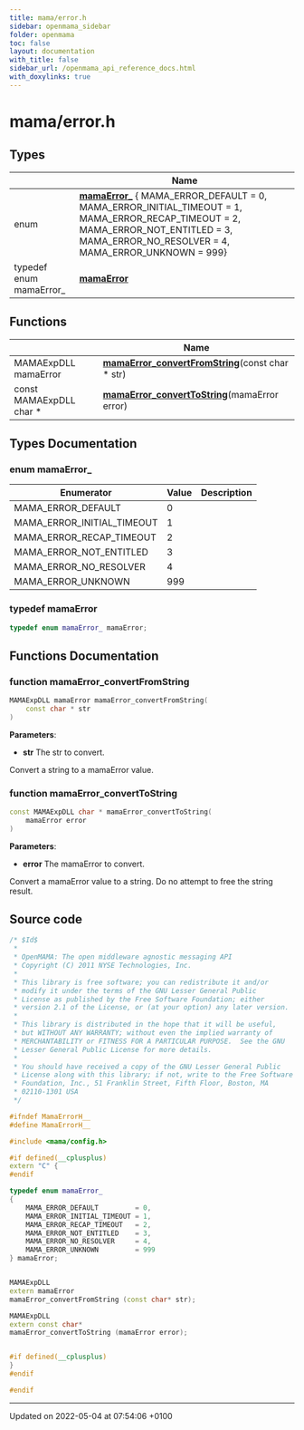```yaml
---
title: mama/error.h
sidebar: openmama_sidebar
folder: openmama
toc: false
layout: documentation
with_title: false
sidebar_url: /openmama_api_reference_docs.html
with_doxylinks: true
---
```


# mama/error.h



## Types

|                | Name           |
| -------------- | -------------- |
| enum| **[mamaError_](error_8h.html#enum-mamaerror-)** { MAMA_ERROR_DEFAULT = 0, MAMA_ERROR_INITIAL_TIMEOUT = 1, MAMA_ERROR_RECAP_TIMEOUT = 2, MAMA_ERROR_NOT_ENTITLED = 3, MAMA_ERROR_NO_RESOLVER = 4, MAMA_ERROR_UNKNOWN = 999} |
| typedef enum mamaError_ | **[mamaError](error_8h.html#typedef-mamaerror)**  |

## Functions

|                | Name           |
| -------------- | -------------- |
| MAMAExpDLL mamaError | **[mamaError_convertFromString](error_8h.html#function-mamaerror-convertfromstring)**(const char * str) |
| const MAMAExpDLL char * | **[mamaError_convertToString](error_8h.html#function-mamaerror-converttostring)**(mamaError error) |

## Types Documentation

### enum mamaError_

| Enumerator | Value | Description |
| ---------- | ----- | ----------- |
| MAMA_ERROR_DEFAULT | 0|   |
| MAMA_ERROR_INITIAL_TIMEOUT | 1|   |
| MAMA_ERROR_RECAP_TIMEOUT | 2|   |
| MAMA_ERROR_NOT_ENTITLED | 3|   |
| MAMA_ERROR_NO_RESOLVER | 4|   |
| MAMA_ERROR_UNKNOWN | 999|   |




### typedef mamaError

```cpp
typedef enum mamaError_ mamaError;
```



## Functions Documentation

### function mamaError_convertFromString

```cpp
MAMAExpDLL mamaError mamaError_convertFromString(
    const char * str
)
```


**Parameters**: 

  * **str** The str to convert. 


Convert a string to a mamaError value.


### function mamaError_convertToString

```cpp
const MAMAExpDLL char * mamaError_convertToString(
    mamaError error
)
```


**Parameters**: 

  * **error** The mamaError to convert. 


Convert a mamaError value to a string. Do no attempt to free the string result.




## Source code

```cpp
/* $Id$
 *
 * OpenMAMA: The open middleware agnostic messaging API
 * Copyright (C) 2011 NYSE Technologies, Inc.
 *
 * This library is free software; you can redistribute it and/or
 * modify it under the terms of the GNU Lesser General Public
 * License as published by the Free Software Foundation; either
 * version 2.1 of the License, or (at your option) any later version.
 *
 * This library is distributed in the hope that it will be useful,
 * but WITHOUT ANY WARRANTY; without even the implied warranty of
 * MERCHANTABILITY or FITNESS FOR A PARTICULAR PURPOSE.  See the GNU
 * Lesser General Public License for more details.
 *
 * You should have received a copy of the GNU Lesser General Public
 * License along with this library; if not, write to the Free Software
 * Foundation, Inc., 51 Franklin Street, Fifth Floor, Boston, MA
 * 02110-1301 USA
 */

#ifndef MamaErrorH__
#define MamaErrorH__

#include <mama/config.h>

#if defined(__cplusplus)
extern "C" {
#endif

typedef enum mamaError_
{
    MAMA_ERROR_DEFAULT         = 0,
    MAMA_ERROR_INITIAL_TIMEOUT = 1,
    MAMA_ERROR_RECAP_TIMEOUT   = 2,
    MAMA_ERROR_NOT_ENTITLED    = 3,
    MAMA_ERROR_NO_RESOLVER     = 4,
    MAMA_ERROR_UNKNOWN         = 999
} mamaError;


MAMAExpDLL
extern mamaError
mamaError_convertFromString (const char* str);

MAMAExpDLL
extern const char*
mamaError_convertToString (mamaError error);


#if defined(__cplusplus)
}
#endif

#endif
```


-------------------------------

Updated on 2022-05-04 at 07:54:06 +0100
